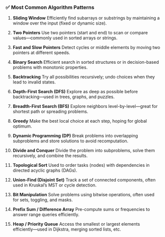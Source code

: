 ### ✅ Most Common Algorithm Patterns

1. **Sliding Window**
   Efficiently find subarrays or substrings by maintaining a window over the input (fixed or dynamic size).

2. **Two Pointers**
   Use two pointers (start and end) to scan or compare values—commonly used in sorted arrays or strings.

3. **Fast and Slow Pointers**
   Detect cycles or middle elements by moving two pointers at different speeds.

4. **Binary Search**
   Efficient search in sorted structures or in decision-based problems with monotonic properties.

5. **Backtracking**
   Try all possibilities recursively; undo choices when they lead to invalid states.

6. **Depth-First Search (DFS)**
   Explore as deep as possible before backtracking—used in trees, graphs, and puzzles.

7. **Breadth-First Search (BFS)**
   Explore neighbors level-by-level—great for shortest path or spreading problems.

8. **Greedy**
   Make the best local choice at each step, hoping for global optimum.

9. **Dynamic Programming (DP)**
   Break problems into overlapping subproblems and store solutions to avoid recomputation.

10. **Divide and Conquer**
    Divide the problem into subproblems, solve them recursively, and combine the results.

11. **Topological Sort**
    Used to order tasks (nodes) with dependencies in directed acyclic graphs (DAGs).

12. **Union-Find (Disjoint Set)**
    Track a set of connected components, often used in Kruskal’s MST or cycle detection.

13. **Bit Manipulation**
    Solve problems using bitwise operations, often used for sets, toggling, and masks.

14. **Prefix Sum / Difference Array**
    Pre-compute sums or frequencies to answer range queries efficiently.

15. **Heap / Priority Queue**
    Access the smallest or largest elements efficiently—used in Dijkstra, merging sorted lists, etc.
